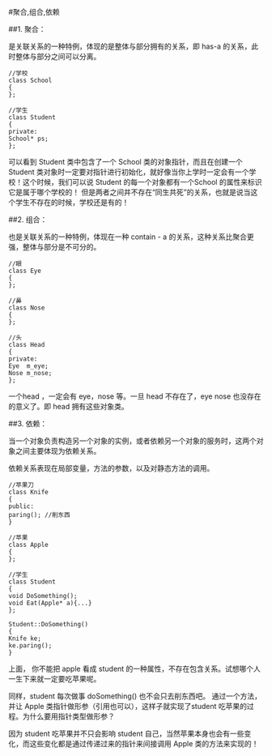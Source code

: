 #聚合,组合,依赖

##1. 聚合：

是关联关系的一种特例，体现的是整体与部分拥有的关系，即 has-a 的关系，此时整体与部分之间可以分离。

	//学校  
	class School  
	{  
	};  
  
	//学生  
	class Student  
	{  
	private:  
	School* ps;  
	};  

可以看到 Student 类中包含了一个 School 类的对象指针，而且在创建一个Student 类对象时一定要对指针进行初始化，就好像当你上学时一定会有一个学校！这个时候，我们可以说 Student 的每一个对象都有一个School 的属性来标识它是属于哪个学校的！
但是两者之间并不存在“同生共死”的关系，也就是说当这个学生不存在的时候，学校还是有的！

##2. 组合：

也是关联关系的一种特例，体现在一种 contain - a 的关系，这种关系比聚合更强，整体与部分是不可分的。


	//眼  
	class Eye  
	{  
	};  
  
	//鼻  
	class Nose  
	{  
	};  
  
	//头  
	class Head  
	{	  
	private:  
	Eye  m_eye;  
	Nose m_nose;  
	};  

一个head ，一定会有 eye，nose 等。一旦 head 不存在了，eye nose 也没存在的意义了。即 head 拥有这些对象类。

##3. 依赖：

当一个对象负责构造另一个对象的实例，或者依赖另一个对象的服务时，这两个对象之间主要体现为依赖关系。

依赖关系表现在局部变量，方法的参数，以及对静态方法的调用。

	//苹果刀  
	class Knife  
	{  
	public:  
	paring(); //削东西  
	}  
  
	//苹果  	
	class Apple  
	{  
	};  
  
	//学生  
	class Student  
	{  
	void DoSomething();  
	void Eat(Apple* a){...}  
	};  
  
	Student::DoSomething()  
	{  
	Knife ke;  
	ke.paring();  
	}  

上面， 你不能把 apple 看成 student 的一种属性，不存在包含关系。试想哪个人一生下来就一定要吃苹果呢。

同样，student 每次做事 doSomething() 也不会只去削东西吧。
通过一个方法，并让 Apple 类指针做形参（引用也可以），这样子就实现了student 吃苹果的过程。为什么要用指针类型做形参？

因为 student 吃苹果并不只会影响 student 自己，当然苹果本身也会有一些变化，而这些变化都是通过传递过来的指针来间接调用 Apple 类的方法来实现的！